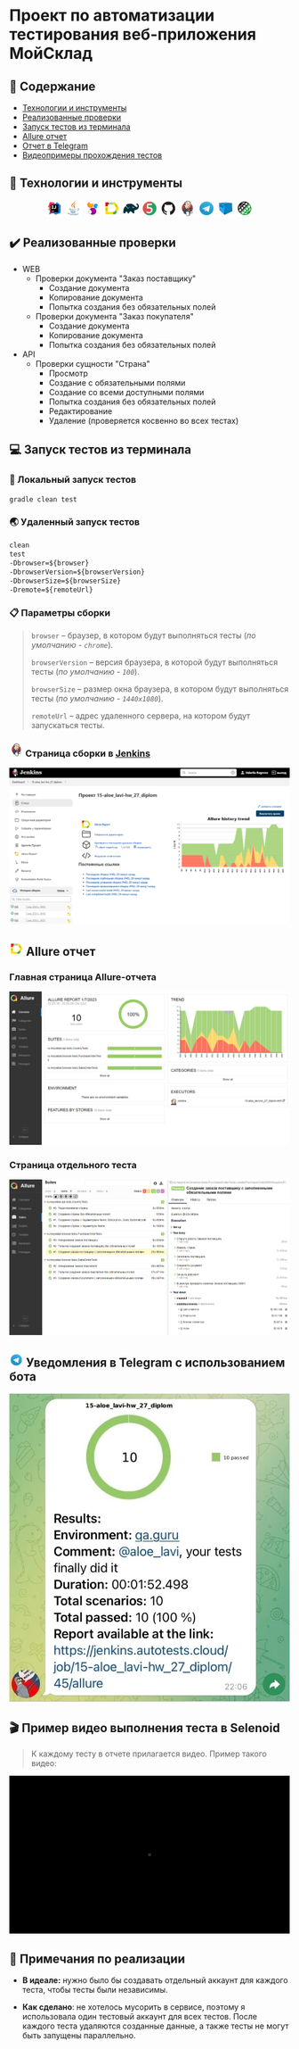 # Проект по автоматизации тестирования веб-приложения МойСклад

## :page_with_curl:	Содержание

- [Технологии и инструменты](#rocket-технологии-и-инструменты)
- [Реализованные проверки](#heavy_check_markреализованные-проверки)
- [Запуск тестов из терминала](#computer-запуск-тестов-из-терминала)
- [Allure отчет](#-allure-отчет)
- [Отчет в Telegram](#-уведомления-в-telegram-с-использованием-бота)
- [Видеопримеры прохождения тестов](#clapper-пример-видео-выполнения-теста-в-selenoid)

## :rocket: Технологии и инструменты

<p align="center">
<img width="6%" title="IntelliJ IDEA" src="images/logo/idea.png">
<img width="6%" title="Java" src="images/logo/java.png">
<img width="6%" title="Selenide" src="images/logo/selenide.png">
<img width="6%" title="Allure Report" src="images/logo/allure.png">
<img width="6%" title="Gradle" src="images/logo/gradle.png">
<img width="6%" title="JUnit5" src="images/logo/junit5.png">
<img width="6%" title="GitHub" src="images/logo/github.png">
<img width="6%" title="Jenkins" src="images/logo/jenkins.png">
<img width="6%" title="Telegram" src="images/logo/telegram.png">
<img width="6%" title="selenoid" src="images/logo/selenoid.png">
<img width="6%" title="RestAssured" src="images/logo/rest_assured.png">


</p>

## 	:heavy_check_mark:	Реализованные проверки

- WEB
  - Проверки документа "Заказ поставщику"
    - Создание документа
    - Копирование документа
    - Попытка создания без обязательных полей
  - Проверки документа "Заказ покупателя"
    - Создание документа
    - Копирование документа
    - Попытка создания без обязательных полей
- API
  - Проверки сущности "Страна"
    - Просмотр
    - Создание с обязательными полями
    - Создание со всеми доступными полями
    - Попытка создания без обязательных полей
    - Редактирование
    - Удаление (проверяется косвенно во всех тестах)


## 	:computer: Запуск тестов из терминала

### :house_with_garden:	Локальный запуск тестов

```
gradle clean test
```

### :earth_asia: Удаленный запуск тестов
```
clean
test
-Dbrowser=${browser}
-DbrowserVersion=${browserVersion}
-DbrowserSize=${browserSize}
-Dremote=${remoteUrl}
```

### :clipboard:	Параметры сборки

>
> <code>browser</code> – браузер, в котором будут выполняться тесты (_по умолчанию - <code>chrome</code>_).
>
> <code>browserVersion</code> – версия браузера, в которой будут выполняться тесты (_по умолчанию - <code>100</code>_).
>
> <code>browserSize</code> – размер окна браузера, в котором будут выполняться тесты (_по умолчанию - <code>1440x1080</code>_).
> 
> <code>remoteUrl</code> – адрес удаленного сервера, на котором будут запускаться тесты.

### <img src="images/logo/jenkins.png" width="25" height="25"  alt="Allure"/></a>	Страница сборки в [Jenkins](https://jenkins.autotests.cloud/job/15-aloe_lavi-hw_27_diplom/)
<p align="center">
<img title="allure_main" src="images/pictures/jenkins_page.png">
</p>

## <img src="images/logo/allure.png" width="25" height="25"  alt="Allure"/></a> Allure отчет

### Главная страница Allure-отчета
<p align="center">
<img title="allure_main" src="images/pictures/allure_main.png">
</p>

### Страница отдельного теста

<p align="center">
<img title="allure_test" src="images/pictures/allure test.png">
</p>

## <img src="images/logo/telegram.png" width="25" height="25"  alt="Telegram"/></a> Уведомления в Telegram с использованием бота

<p align="center">
<img title="Telegram Notifications" src="images/pictures/telegram.png">
</p>

## :clapper: Пример видео выполнения теста в Selenoid

> К каждому тесту в отчете прилагается видео. Пример такого видео:
<p align="center">
  <img title="Selenoid Video" src="images/video/test.gif">
</p>

## :speech_balloon:	Примечания по реализации

- **В идеале:** нужно было бы создавать отдельный аккаунт для каждого теста, чтобы тесты были независимы.

- **Как сделано**: не хотелось мусорить в сервисе, поэтому я использовала один тестовый аккаунт для всех тестов.
  После каждого теста удаляются созданные данные, а также тесты не могут быть запущены параллельно.
